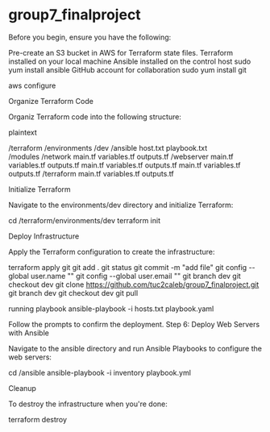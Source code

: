 # group7_finalproject

Before you begin, ensure you have the following:

 Pre-create an S3 bucket in AWS for Terraform state files.
    Terraform installed on your local machine
    Ansible installed on the control host
sudo yum install ansible
    GitHub account for collaboration
sudo yum install git



aws configure

Organize Terraform Code

Organiz Terraform code into the following structure:

plaintext

/terraform
  /environments
    /dev
	/ansible
	 host.txt
	 playbook.txt	
	/modules
    /network
      main.tf
      variables.tf
      outputs.tf
    /webserver
      main.tf
      variables.tf
      outputs.tf
  main.tf
  variables.tf
  outputs.tf
      main.tf
      variables.tf
      outputs.tf
    /terraform
      main.tf
      variables.tf
      outputs.tf
    
Initialize Terraform

Navigate to the environments/dev directory and initialize Terraform:


cd /terraform/environments/dev
terraform init

Deploy Infrastructure

Apply the Terraform configuration to create the infrastructure:

terraform apply
 git
git add .
git status
git commit -m "add file"
git config --global user.name ""
git config --global user.email ""
git branch dev
git checkout dev
git clone https://github.com/tuc2caleb/group7_finalproject.git
git branch dev
git checkout dev
git pull  

 running playbook
ansible-playbook -i hosts.txt playbook.yaml


Follow the prompts to confirm the deployment.
Step 6: Deploy Web Servers with Ansible

Navigate to the ansible directory and run Ansible Playbooks to configure the web servers:


cd /ansible
ansible-playbook -i inventory playbook.yml

Cleanup

To destroy the infrastructure when you're done:


terraform destroy
